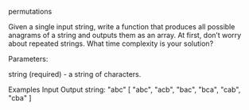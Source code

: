 permutations

Given a single input string, write a function that produces all possible anagrams of a string and outputs them as an array. At first, don’t worry about repeated strings. What time complexity is your solution?

Parameters:

string (required) - a string of characters.

Examples
Input	Output
string:
"abc"	[ "abc", "acb", "bac", "bca", "cab", "cba" ]
